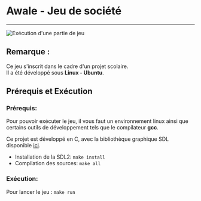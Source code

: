 # Awale - Jeu de société
---

![Exécution d'une partie de jeu](./demo.gif "Démo d'une partie de jeu")

## Remarque :
Ce jeu s'inscrit dans le cadre d'un projet scolaire.  
Il a été développé sous **Linux - Ubuntu**.

## Prérequis et Exécution

### Prérequis:

Pour pouvoir exécuter le jeu, il vous faut un environnement linux ainsi que certains outils de développement tels que le compilateur **gcc**.  

Ce projet est développé en C, avec la bibliothèque graphique SDL disponible [ici](https://www.libsdl.org/download-2.0.php).

+ Installation de la SDL2: `make install`
+ Compilation des sources: `make all`

### Exécution: 
Pour lancer le jeu : `make run`
